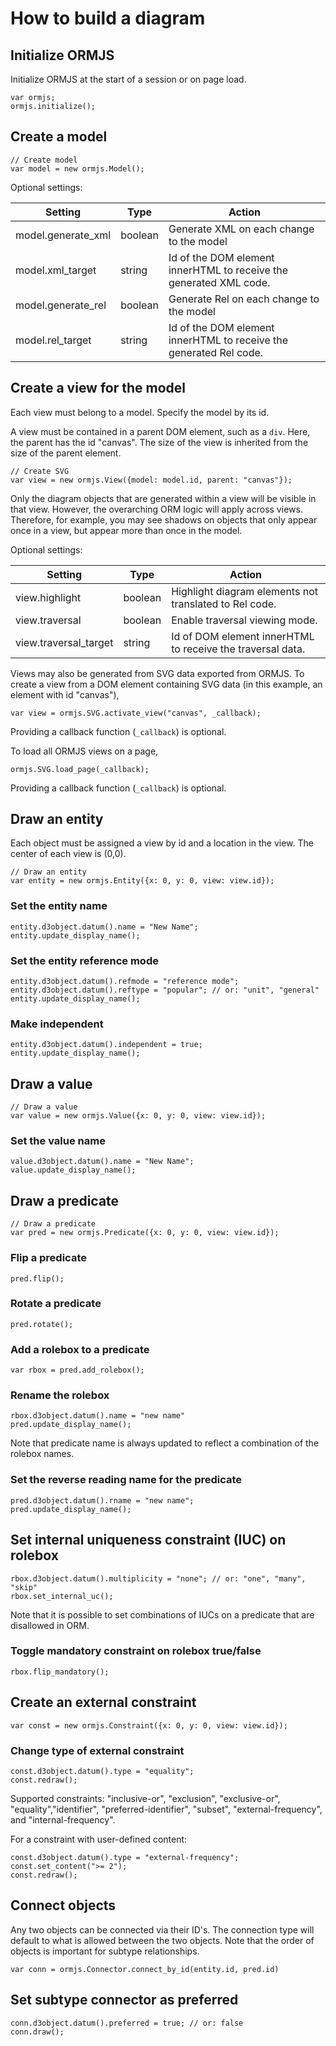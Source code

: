 # How to build a diagram

## Initialize ORMJS

Initialize ORMJS at the start of a session or on page load.

```
var ormjs;
ormjs.initialize();
```

## Create a model

```
// Create model
var model = new ormjs.Model();
```

Optional settings:

| Setting | Type | Action |
| --- | --- | --- |
| model.generate_xml | boolean | Generate XML on each change to the model |
| model.xml_target | string | Id of the DOM element innerHTML to receive the generated XML code. |
| model.generate_rel  | boolean | Generate Rel on each change to the model |
| model.rel_target | string | Id of the DOM element innerHTML to receive the generated Rel code. |

## Create a view for the model

Each view must belong to a model. Specify the model by its id.

A view must be contained in a parent DOM element, such as a `div`. Here, the parent has the id "canvas". The size of the view is inherited from the size of the parent element.

```
// Create SVG
var view = new ormjs.View({model: model.id, parent: "canvas"});
```

Only the diagram objects that are generated within a view will be visible in that view. However, the overarching ORM logic will apply across views. Therefore, for example, you may see shadows on objects that only appear once in a view, but appear more than once in the model.

Optional settings:

| Setting | Type | Action |
| --- | --- | --- |
| view.highlight | boolean | Highlight diagram elements not translated to Rel code. |
| view.traversal | boolean | Enable traversal viewing mode. |
| view.traversal_target | string | Id of DOM element innerHTML to receive the traversal data. |

Views may also be generated from SVG data exported from ORMJS. To create a view from a DOM element containing SVG data (in this example, an element with id "canvas"), 

```
var view = ormjs.SVG.activate_view("canvas", _callback);
```

Providing a callback function (`_callback`) is optional. 

To load all ORMJS views on a page,

```
ormjs.SVG.load_page(_callback);
```

Providing a callback function (`_callback`) is optional.

## Draw an entity

Each object must be assigned a view by id and a location in the view. The center of each view is (0,0).

```
// Draw an entity
var entity = new ormjs.Entity({x: 0, y: 0, view: view.id});
```

### Set the entity name

```
entity.d3object.datum().name = "New Name";
entity.update_display_name();
```

### Set the entity reference mode

```
entity.d3object.datum().refmode = "reference mode";
entity.d3object.datum().reftype = "popular"; // or: "unit", "general"
entity.update_display_name();
```

### Make independent

```
entity.d3object.datum().independent = true;
entity.update_display_name();
```

## Draw a value

```
// Draw a value
var value = new ormjs.Value({x: 0, y: 0, view: view.id});
```

### Set the value name

```
value.d3object.datum().name = "New Name";
value.update_display_name();
```

## Draw a predicate

```
// Draw a predicate
var pred = new ormjs.Predicate({x: 0, y: 0, view: view.id});
```

### Flip a predicate

```
pred.flip();
```

### Rotate a predicate

```
pred.rotate();
```

### Add a rolebox to a predicate

```
var rbox = pred.add_rolebox();
```

### Rename the rolebox

```
rbox.d3object.datum().name = "new name"
pred.update_display_name();
```

Note that predicate name is always updated to reflect a combination of the rolebox names.

### Set the reverse reading name for the predicate

```
pred.d3object.datum().rname = "new name";
pred.update_display_name();
```

## Set internal uniqueness constraint (IUC) on rolebox

```
rbox.d3object.datum().multiplicity = "none"; // or: "one", "many", "skip"
rbox.set_internal_uc();
```

Note that it is possible to set combinations of IUCs on a predicate that are disallowed in ORM.

### Toggle mandatory constraint on rolebox true/false

```
rbox.flip_mandatory();
```

## Create an external constraint

```
var const = new ormjs.Constraint({x: 0, y: 0, view: view.id});
```

### Change type of external constraint

```
const.d3object.datum().type = "equality";
const.redraw();
```

Supported constraints: "inclusive-or", "exclusion", "exclusive-or", "equality","identifier", "preferred-identifier", "subset", "external-frequency", and "internal-frequency".

For a constraint with user-defined content:

```
const.d3object.datum().type = "external-frequency";
const.set_content(">= 2");
const.redraw();
```

## Connect objects

Any two objects can be connected via their ID's. The connection type will default to what is allowed between the two objects. Note that the order of objects is important for subtype relationships.

```
var conn = ormjs.Connector.connect_by_id(entity.id, pred.id)
```

## Set subtype connector as preferred

```
conn.d3object.datum().preferred = true; // or: false
conn.draw();
```